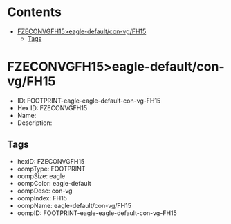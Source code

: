 



Contents
========

* [FZECONVGFH15>eagle-default/con-vg/FH15](#fzeconvgfh15eagle-defaultcon-vgfh15)
	* [Tags](#tags)

# FZECONVGFH15>eagle-default/con-vg/FH15

- ID: FOOTPRINT-eagle-eagle-default-con-vg-FH15
- Hex ID: FZECONVGFH15
- Name: 
- Description: 

## Tags

- hexID: FZECONVGFH15
- oompType: FOOTPRINT
- oompSize: eagle
- oompColor: eagle-default
- oompDesc: con-vg
- oompIndex: FH15
- oompName: eagle-default/con-vg/FH15
- oompID: FOOTPRINT-eagle-eagle-default-con-vg-FH15
